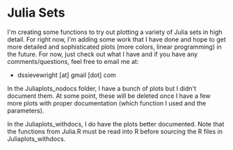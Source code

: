 # Julia Sets

I'm creating some functions to try out plotting a variety of Julia sets in high detail.  For right now, I'm adding some work that I have done and hope to get more detailed and sophisticated plots (more colors, linear programming) in the future.  For now, just check out what I have and if you have any comments/questions, feel free to email me at:

* dssievewright [at] gmail [dot] com

In the Juliaplots_nodocs folder, I have a bunch of plots but I didn't document them.  At some point, these will be deleted once I have a few more plots with proper documentation (which function I used and the parameters).

In the Juliaplots_withdocs, I do have the plots better documented.  Note that the functions from Julia.R must be read into R before sourcing the R files in Juliaplots_withdocs.